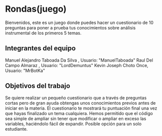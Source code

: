# Rondas(juego)
Bienvenidos, este es un juego donde puedes hacer un cuestionario de 10 preguntas para poner a prueba tus conocimientos sobre análisis instrumental de los primeros 5 temas.


## Integrantes del equipo
Manuel Alejandro Taboada Da Silva , Usuario: "ManuelTaboada"
Raul Del Campo Almaraz , Usuario: "LordDemuntus"
Kevin Joseph Choto Once, Usuario: "MrBotKa"
## Objetivos del trabajo
Se quiere realizar un pequeño cuestionario que a través de preguntas cortas pero de gran ayuda obtengas unos conocimientos previos antes de iniciar en la materia.
El cuestionario te mostrará tu puntuación final una vez que hayas finalizado un tema cualquiera.
Hemos permitido que el código sea simple de ampliar sin tener que modificar o ampliar en exceso las variables, haciéndolo fácil de expandir.
Posible opción para un solo estudiante.
